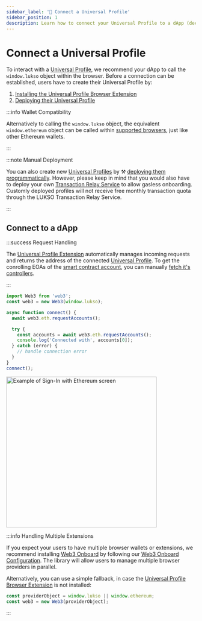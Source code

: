 ```yaml
---
sidebar_label: '🔗 Connect a Universal Profile'
sidebar_position: 1
description: Learn how to connect your Universal Profile to a dApp (decentralized application) on LUKSO.
---
```


# Connect a Universal Profile

To interact with a [Universal Profile](../../standards/universal-profile/introduction.md), we recommend your dApp to call the `window.lukso` object within the browser. Before a connection can be established, users have to create their Universal Profile by:

1. [Installing the Universal Profile Browser Extension](/install-up-browser-extension)
2. [Deploying their Universal Profile](https://my.universalprofile.cloud)

:::info Wallet Compatibility

Alternatively to calling the `window.lukso` object, the equivalent `window.ethereum` object can be called within [supported browsers](/install-up-browser-extension), just like other Ethereum wallets.

:::

:::note Manual Deployment

You can also create new [Universal Profiles](../../standards/universal-profile/introduction.md) by ⚒️ [deploying them programmatically](../../learn/expert-guides/universal-profile/create-profile.md). However, please keep in mind that you would also have to deploy your own [Transaction Relay Service](../../standards/relayer-api.md) to allow gasless onboarding. Customly deployed profiles will not receive free monthly transaction quota through the LUKSO Transaction Relay Service.

:::

## Connect to a dApp

:::success Request Handling

The [Universal Profile Extension](/install-up-browser-extension) automatically manages incoming requests and returns the address of the connected [Universal Profile](../../standards/universal-profile/introduction.md). To get the conrolling EOAs of the [smart contract account](../../standards/universal-profile/lsp0-erc725account.md), you can manually [fetch it's controllers](../expert-guides/key-manager/get-controller-permissions.md).

:::

```js
import Web3 from 'web3';
const web3 = new Web3(window.lukso);

async function connect() {
  await web3.eth.requestAccounts();

  try {
    const accounts = await web3.eth.requestAccounts();
    console.log('Connected with', accounts[0]);
  } catch (error) {
    // handle connection error
  }
}
connect();
```

<div style={{textAlign: 'center'}}>

<img
    src="/img/learn/up_extension_connect.png"
    alt="Example of Sign-In with Ethereum screen"
    width="400"
/>

</div>

:::info Handling Multiple Extensions

If you expect your users to have multiple browser wallets or extensions, we recommend installing [Web3 Onboard](https://onboard.blocknative.com/) by following our [Web3 Onboard Configuration](./web3-onboard.md). The library will allow users to manage multiple browser providers in parallel.

Alternatively, you can use a simple fallback, in case the [Universal Profile Browser Extension](/install-up-browser-extension) is not installed:

```js
const providerObject = window.lukso || window.ethereum;
const web3 = new Web3(providerObject);
```

:::
